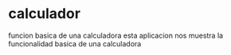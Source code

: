 # calculador
funcion  basica de una calculadora
esta aplicacion nos muestra la funcionalidad basica de una calculadora

